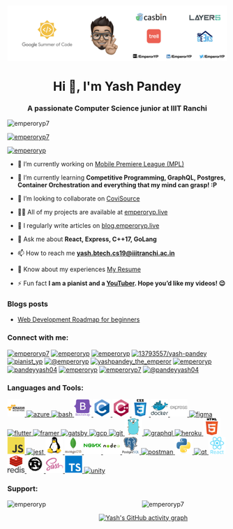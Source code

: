 [![cover](./cover.png)](https://linktr.ee/emperoryp)

<h1 align="center">Hi 👋, I'm Yash Pandey</h1>
<h3 align="center">A passionate Computer Science junior at IIIT Ranchi</h3>

<p align="left"> <img src="https://komarev.com/ghpvc/?username=emperoryp7&label=Profile%20views&color=0e75b6&style=flat" alt="emperoryp7" /> </p>

<p align="left"> <a href="https://github.com/ryo-ma/github-profile-trophy"><img src="https://github-profile-trophy.vercel.app/?username=emperoryp7&theme=onedark" alt="emperoryp7" /></a> </p>

<p align="left"> <a href="https://twitter.com/emperoryp" target="blank"><img src="https://img.shields.io/twitter/follow/emperoryp?logo=twitter&style=for-the-badge" alt="emperoryp" /></a> </p>

- 🔭 I’m currently working on [Mobile Premiere League (MPL)](https://mpl.live)

- 🌱 I’m currently learning **Competitive Programming, GraphQL, Postgres, Container Orchestration and everything that my mind can grasp! :P**

- 👯 I’m looking to collaborate on [CoviSource](https://github.com/EmperorYP7/CoviSource)

- 👨‍💻 All of my projects are available at [emperoryp.live](https://emperoryp.live)

- 📝 I regularly write articles on [blog.emperoryp.live](http://blog.emperoryp.live)

- 💬 Ask me about **React, Express, C++17, GoLang**

- 📫 How to reach me **yash.btech.cs19@iiitranchi.ac.in**

- 📄 Know about my experiences [My Resume](https://drive.google.com/file/d/1mKy2q4mX8WawTQJKQvgiLyBV2LxZ8ODZ/view?usp=sharing)

- ⚡ Fun fact **I am a pianist and a [YouTuber](https://youtube.com/c/YashPandey_the_emperor). Hope you’d like my videos! 😉**

### Blogs posts
<!-- BLOG-POST-LIST:START -->
- [Web Development Roadmap for beginners](https://dev.to/emperoryp7/web-development-roadmap-for-beginners-3p53)
<!-- BLOG-POST-LIST:END -->

<h3 align="left">Connect with me:</h3>
<p align="left">
<a href="https://dev.to/emperoryp7" target="blank"><img align="center" src="https://cdn.jsdelivr.net/npm/simple-icons@3.0.1/icons/dev-dot-to.svg" alt="emperoryp7" height="30" width="40" /></a>
<a href="https://twitter.com/emperoryp" target="blank"><img align="center" src="https://raw.githubusercontent.com/rahuldkjain/github-profile-readme-generator/master/src/images/icons/Social/twitter.svg" alt="emperoryp" height="30" width="40" /></a>
<a href="https://linkedin.com/in/emperoryp" target="blank"><img align="center" src="https://raw.githubusercontent.com/rahuldkjain/github-profile-readme-generator/master/src/images/icons/Social/linked-in-alt.svg" alt="emperoryp" height="30" width="40" /></a>
<a href="https://stackoverflow.com/users/13793557/yash-pandey" target="blank"><img align="center" src="https://raw.githubusercontent.com/rahuldkjain/github-profile-readme-generator/master/src/images/icons/Social/stack-overflow.svg" alt="13793557/yash-pandey" height="30" width="40" /></a>
<a href="https://instagram.com/pianist_yp" target="blank"><img align="center" src="https://raw.githubusercontent.com/rahuldkjain/github-profile-readme-generator/master/src/images/icons/Social/instagram.svg" alt="pianist_yp" height="30" width="40" /></a>
<a href="https://medium.com/@emperoryp" target="blank"><img align="center" src="https://raw.githubusercontent.com/rahuldkjain/github-profile-readme-generator/master/src/images/icons/Social/medium.svg" alt="@emperoryp" height="30" width="40" /></a>
<a href="https://www.youtube.com/c/yashpandey_the_emperor" target="blank"><img align="center" src="https://raw.githubusercontent.com/rahuldkjain/github-profile-readme-generator/master/src/images/icons/Social/youtube.svg" alt="yashpandey_the_emperor" height="30" width="40" /></a>
<a href="https://www.codechef.com/users/emperoryp" target="blank"><img align="center" src="https://cdn.jsdelivr.net/npm/simple-icons@3.1.0/icons/codechef.svg" alt="emperoryp" height="30" width="40" /></a>
<a href="https://www.hackerrank.com/pandeyyash04" target="blank"><img align="center" src="https://raw.githubusercontent.com/rahuldkjain/github-profile-readme-generator/master/src/images/icons/Social/hackerrank.svg" alt="pandeyyash04" height="30" width="40" /></a>
<a href="https://codeforces.com/profile/emperoryp" target="blank"><img align="center" src="https://cdn.jsdelivr.net/npm/simple-icons@3.0.1/icons/codeforces.svg" alt="emperoryp" height="30" width="40" /></a>
<a href="https://www.leetcode.com/emperoryp7" target="blank"><img align="center" src="https://raw.githubusercontent.com/rahuldkjain/github-profile-readme-generator/master/src/images/icons/Social/leet-code.svg" alt="emperoryp7" height="30" width="40" /></a>
<a href="https://www.hackerearth.com/@pandeyyash04" target="blank"><img align="center" src="https://raw.githubusercontent.com/rahuldkjain/github-profile-readme-generator/master/src/images/icons/Social/hackerearth.svg" alt="@pandeyyash04" height="30" width="40" /></a>
</p>

<h3 align="left">Languages and Tools:</h3>
<p align="left"> <a href="https://aws.amazon.com" target="_blank"> <img src="https://raw.githubusercontent.com/devicons/devicon/master/icons/amazonwebservices/amazonwebservices-original-wordmark.svg" alt="aws" width="40" height="40"/> </a> <a href="https://azure.microsoft.com/en-in/" target="_blank"> <img src="https://www.vectorlogo.zone/logos/microsoft_azure/microsoft_azure-icon.svg" alt="azure" width="40" height="40"/> </a> <a href="https://www.gnu.org/software/bash/" target="_blank"> <img src="https://www.vectorlogo.zone/logos/gnu_bash/gnu_bash-icon.svg" alt="bash" width="40" height="40"/> </a> <a href="https://getbootstrap.com" target="_blank"> <img src="https://raw.githubusercontent.com/devicons/devicon/master/icons/bootstrap/bootstrap-plain-wordmark.svg" alt="bootstrap" width="40" height="40"/> </a> <a href="https://www.cprogramming.com/" target="_blank"> <img src="https://raw.githubusercontent.com/devicons/devicon/master/icons/c/c-original.svg" alt="c" width="40" height="40"/> </a> <a href="https://www.w3schools.com/cpp/" target="_blank"> <img src="https://raw.githubusercontent.com/devicons/devicon/master/icons/cplusplus/cplusplus-original.svg" alt="cplusplus" width="40" height="40"/> </a> <a href="https://www.w3schools.com/css/" target="_blank"> <img src="https://raw.githubusercontent.com/devicons/devicon/master/icons/css3/css3-original-wordmark.svg" alt="css3" width="40" height="40"/> </a> <a href="https://www.docker.com/" target="_blank"> <img src="https://raw.githubusercontent.com/devicons/devicon/master/icons/docker/docker-original-wordmark.svg" alt="docker" width="40" height="40"/> </a> <a href="https://expressjs.com" target="_blank"> <img src="https://raw.githubusercontent.com/devicons/devicon/master/icons/express/express-original-wordmark.svg" alt="express" width="40" height="40"/> </a> <a href="https://www.figma.com/" target="_blank"> <img src="https://www.vectorlogo.zone/logos/figma/figma-icon.svg" alt="figma" width="40" height="40"/> </a> <a href="https://flutter.dev" target="_blank"> <img src="https://www.vectorlogo.zone/logos/flutterio/flutterio-icon.svg" alt="flutter" width="40" height="40"/> </a> <a href="https://www.framer.com/" target="_blank"> <img src="https://www.vectorlogo.zone/logos/framer/framer-icon.svg" alt="framer" width="40" height="40"/> </a> <a href="https://www.gatsbyjs.com/" target="_blank"> <img src="https://www.vectorlogo.zone/logos/gatsbyjs/gatsbyjs-icon.svg" alt="gatsby" width="40" height="40"/> </a> <a href="https://cloud.google.com" target="_blank"> <img src="https://www.vectorlogo.zone/logos/google_cloud/google_cloud-icon.svg" alt="gcp" width="40" height="40"/> </a> <a href="https://git-scm.com/" target="_blank"> <img src="https://www.vectorlogo.zone/logos/git-scm/git-scm-icon.svg" alt="git" width="40" height="40"/> </a> <a href="https://golang.org" target="_blank"> <img src="https://raw.githubusercontent.com/devicons/devicon/master/icons/go/go-original.svg" alt="go" width="40" height="40"/> </a> <a href="https://graphql.org" target="_blank"> <img src="https://www.vectorlogo.zone/logos/graphql/graphql-icon.svg" alt="graphql" width="40" height="40"/> </a> <a href="https://heroku.com" target="_blank"> <img src="https://www.vectorlogo.zone/logos/heroku/heroku-icon.svg" alt="heroku" width="40" height="40"/> </a> <a href="https://www.w3.org/html/" target="_blank"> <img src="https://raw.githubusercontent.com/devicons/devicon/master/icons/html5/html5-original-wordmark.svg" alt="html5" width="40" height="40"/> </a> <a href="https://developer.mozilla.org/en-US/docs/Web/JavaScript" target="_blank"> <img src="https://raw.githubusercontent.com/devicons/devicon/master/icons/javascript/javascript-original.svg" alt="javascript" width="40" height="40"/> </a> <a href="https://jestjs.io" target="_blank"> <img src="https://www.vectorlogo.zone/logos/jestjsio/jestjsio-icon.svg" alt="jest" width="40" height="40"/> </a> <a href="https://www.linux.org/" target="_blank"> <img src="https://raw.githubusercontent.com/devicons/devicon/master/icons/linux/linux-original.svg" alt="linux" width="40" height="40"/> </a> <a href="https://www.mongodb.com/" target="_blank"> <img src="https://raw.githubusercontent.com/devicons/devicon/master/icons/mongodb/mongodb-original-wordmark.svg" alt="mongodb" width="40" height="40"/> </a> <a href="https://www.nginx.com" target="_blank"> <img src="https://raw.githubusercontent.com/devicons/devicon/master/icons/nginx/nginx-original.svg" alt="nginx" width="40" height="40"/> </a> <a href="https://nodejs.org" target="_blank"> <img src="https://raw.githubusercontent.com/devicons/devicon/master/icons/nodejs/nodejs-original-wordmark.svg" alt="nodejs" width="40" height="40"/> </a> <a href="https://www.postgresql.org" target="_blank"> <img src="https://raw.githubusercontent.com/devicons/devicon/master/icons/postgresql/postgresql-original-wordmark.svg" alt="postgresql" width="40" height="40"/> </a> <a href="https://postman.com" target="_blank"> <img src="https://www.vectorlogo.zone/logos/getpostman/getpostman-icon.svg" alt="postman" width="40" height="40"/> </a> <a href="https://www.python.org" target="_blank"> <img src="https://raw.githubusercontent.com/devicons/devicon/master/icons/python/python-original.svg" alt="python" width="40" height="40"/> </a> <a href="https://www.qt.io/" target="_blank"> <img src="https://upload.wikimedia.org/wikipedia/commons/0/0b/Qt_logo_2016.svg" alt="qt" width="40" height="40"/> </a> <a href="https://reactjs.org/" target="_blank"> <img src="https://raw.githubusercontent.com/devicons/devicon/master/icons/react/react-original-wordmark.svg" alt="react" width="40" height="40"/> </a> <a href="https://redis.io" target="_blank"> <img src="https://raw.githubusercontent.com/devicons/devicon/master/icons/redis/redis-original-wordmark.svg" alt="redis" width="40" height="40"/> </a> <a href="https://www.rust-lang.org" target="_blank"> <img src="https://raw.githubusercontent.com/devicons/devicon/master/icons/rust/rust-plain.svg" alt="rust" width="40" height="40"/> </a> <a href="https://sass-lang.com" target="_blank"> <img src="https://raw.githubusercontent.com/devicons/devicon/master/icons/sass/sass-original.svg" alt="sass" width="40" height="40"/> </a> <a href="https://www.typescriptlang.org/" target="_blank"> <img src="https://raw.githubusercontent.com/devicons/devicon/master/icons/typescript/typescript-original.svg" alt="typescript" width="40" height="40"/> </a> <a href="https://unity.com/" target="_blank"> <img src="https://www.vectorlogo.zone/logos/unity3d/unity3d-icon.svg" alt="unity" width="40" height="40"/> </a> </p>

<h3 align="left">Support:</h3>
<a href="https://www.buymeacoffee.com/emperoryp"> <img align="left" src="https://cdn.buymeacoffee.com/buttons/v2/default-yellow.png" height="50" width="210" alt="emperoryp" /></a>
<p align="center"><img src="https://github-readme-stats.vercel.app/api?username=emperoryp7&show_icons=true&locale=en&count_private=true&theme=dark" alt="emperoryp7" /></p>


[![Yash's GitHub activity graph](https://activity-graph.herokuapp.com/graph?username=EmperorYP7&theme=rogue)](https://emperoryp.live)
